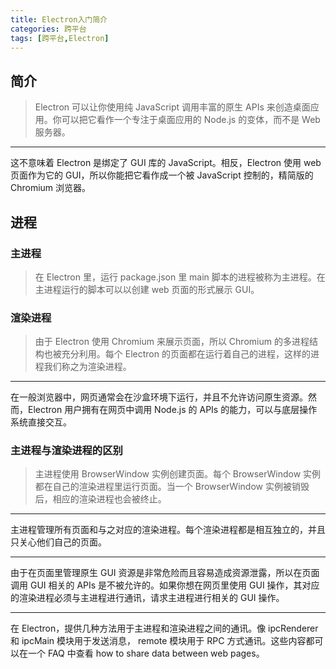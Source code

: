 ```yaml
---
title: Electron入门简介
categories: 跨平台
tags: [跨平台,Electron]
---
```

## 简介
>Electron 可以让你使用纯 JavaScript 调用丰富的原生 APIs 来创造桌面应用。你可以把它看作一个专注于桌面应用的 Node.js 的变体，而不是 Web 服务器。    
***
这不意味着 Electron 是绑定了 GUI 库的 JavaScript。相反，Electron 使用 web 页面作为它的 GUI，所以你能把它看作成一个被 JavaScript 控制的，精简版的 Chromium 浏览器。

## 进程
### 主进程
>在 Electron 里，运行 package.json 里 main 脚本的进程被称为主进程。在主进程运行的脚本可以以创建 web 页面的形式展示 GUI。

### 渲染进程
>由于 Electron 使用 Chromium 来展示页面，所以 Chromium 的多进程结构也被充分利用。每个 Electron 的页面都在运行着自己的进程，这样的进程我们称之为渲染进程。
***
在一般浏览器中，网页通常会在沙盒环境下运行，并且不允许访问原生资源。然而，Electron 用户拥有在网页中调用 Node.js 的 APIs 的能力，可以与底层操作系统直接交互。

### 主进程与渲染进程的区别
>主进程使用 BrowserWindow 实例创建页面。每个 BrowserWindow 实例都在自己的渲染进程里运行页面。当一个 BrowserWindow 实例被销毁后，相应的渲染进程也会被终止。
***
主进程管理所有页面和与之对应的渲染进程。每个渲染进程都是相互独立的，并且只关心他们自己的页面。
***
由于在页面里管理原生 GUI 资源是非常危险而且容易造成资源泄露，所以在页面调用 GUI 相关的 APIs 是不被允许的。如果你想在网页里使用 GUI 操作，其对应的渲染进程必须与主进程进行通讯，请求主进程进行相关的 GUI 操作。
***
在 Electron，提供几种方法用于主进程和渲染进程之间的通讯。像 ipcRenderer 和 ipcMain 模块用于发送消息， remote 模块用于 RPC 方式通讯。这些内容都可以在一个 FAQ 中查看 how to share data between web pages。
